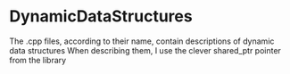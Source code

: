 # DynamicDataStructures

The .cpp files, according to their name, contain descriptions of dynamic data structures 
When describing them, I use the clever shared_ptr pointer from the <memory> library 
